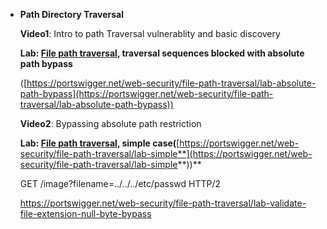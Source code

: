 - **Path Directory Traversal**
    
    **Video1**: Intro to path Traversal vulnerablity and basic discovery
    
    **Lab: [File path traversal](https://portswigger.net/web-security/file-path-traversal), traversal sequences blocked with absolute path bypass**
    
    ([https://portswigger.net/web-security/file-path-traversal/lab-absolute-path-bypass](https://portswigger.net/web-security/file-path-traversal/lab-absolute-path-bypass))
    
    
    
    
    
    **Video2**: Bypassing absolute path restriction
    
    **Lab: [File path traversal](https://portswigger.net/web-security/file-path-traversal), simple case(**[https://portswigger.net/web-security/file-path-traversal/lab-simple**](https://portswigger.net/web-security/file-path-traversal/lab-simple**))**
    
    GET /image?filename=../../../etc/passwd HTTP/2
    
    
    https://portswigger.net/web-security/file-path-traversal/lab-validate-file-extension-null-byte-bypass
